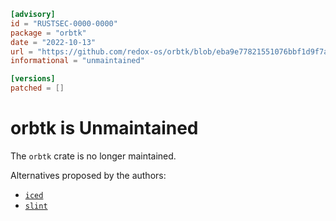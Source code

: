 ```toml
[advisory]
id = "RUSTSEC-0000-0000"
package = "orbtk"
date = "2022-10-13"
url = "https://github.com/redox-os/orbtk/blob/eba9e77821551076bbf1d9f7ab44d788150e3446/README.md#orbtk-is-sunsetting"
informational = "unmaintained"

[versions]
patched = []
```

# orbtk is Unmaintained

The `orbtk` crate is no longer maintained.

Alternatives proposed by the authors:

 * [`iced`](https://crates.io/crates/iced)
 * [`slint`](https://crates.io/crates/slint)
